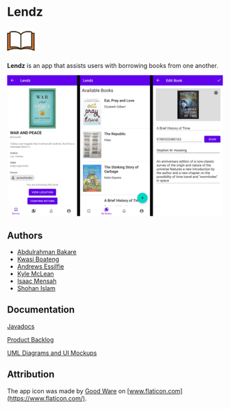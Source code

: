 # Lendz
<img src="icon.svg" width="64">

**Lendz** is an app that assists users with borrowing books from one another.

<img src="screenshots.png">

## Authors
* [Abdulrahman Bakare](https://github.com/aobakare)
* [Kwasi Boateng](https://github.com/kb-jboateng)
* [Andrews Essilfie](https://github.com/essilfie)
* [Kyle McLean](https://github.com/kylemclean)
* [Isaac Mensah](https://github.com/nsmensah)
* [Shohan Islam](https://github.com/sohanislam001)

## Documentation
[Javadocs](https://cmput301f20t19.github.io/lendz/javadoc/)

[Product Backlog](https://github.com/CMPUT301F20T19/lendz/projects/1)

[UML Diagrams and UI Mockups](https://github.com/CMPUT301F20T19/lendz/wiki/Home)

## Attribution
The app icon was made by [Good Ware](https://www.flaticon.com/authors/good-ware) on [www.flaticon.com](https://www.flaticon.com/).
